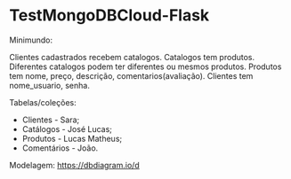 # TestMongoDBCloud-Flask

Minimundo:

Clientes cadastrados recebem catalogos. Catalogos tem produtos. Diferentes catalogos podem ter diferentes ou mesmos produtos. Produtos tem nome, preço, descrição, comentarios(avaliação). Clientes tem nome_usuario, senha.

Tabelas/coleções:
- Clientes - Sara;
- Catálogos - José Lucas;
- Produtos - Lucas Matheus;
- Comentários - João.

Modelagem: https://dbdiagram.io/d